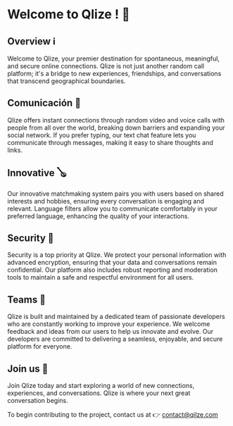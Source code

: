 
# Welcome to Qlize ! 🎉

## Overview ℹ️
Welcome to Qlize, your premier destination for spontaneous, meaningful, and secure online connections. Qlize is not just another random call platform; it's a bridge to new experiences, friendships, and conversations that transcend geographical boundaries.

## Comunicación 🤠
Qlize offers instant connections through random video and voice calls with people from all over the world, breaking down barriers and expanding your social network. If you prefer typing, our text chat feature lets you communicate through messages, making it easy to share thoughts and links.

## Innovative 🪕
Our innovative matchmaking system pairs you with users based on shared interests and hobbies, ensuring every conversation is engaging and relevant. Language filters allow you to communicate comfortably in your preferred language, enhancing the quality of your interactions.

## Security 🔑
Security is a top priority at Qlize. We protect your personal information with advanced encryption, ensuring that your data and conversations remain confidential. Our platform also includes robust reporting and moderation tools to maintain a safe and respectful environment for all users.

## Teams 🚀
Qlize is built and maintained by a dedicated team of passionate developers who are constantly working to improve your experience. We welcome feedback and ideas from our users to help us innovate and evolve. Our developers are committed to delivering a seamless, enjoyable, and secure platform for everyone.

## Join us 🤛
Join Qlize today and start exploring a world of new connections, experiences, and conversations. Qlize is where your next great conversation begins.


To begin contributing to the project, contact us at 👉 contact@qilze.com

